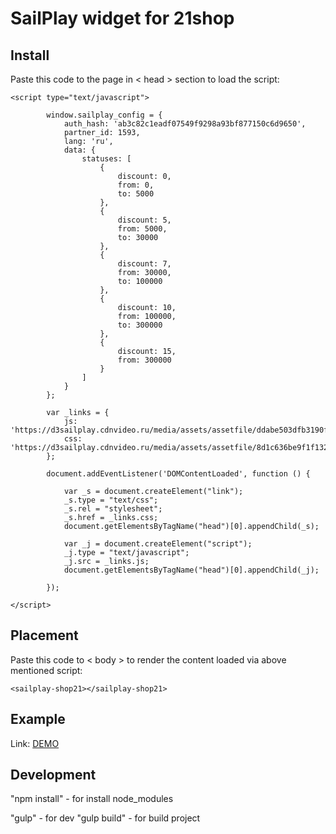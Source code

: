 # SailPlay widget for 21shop

## Install
Paste this code to the page in < head > section to load the script:

    <script type="text/javascript">

            window.sailplay_config = {
                auth_hash: 'ab3c82c1eadf07549f9298a93bf877150c6d9650',
                partner_id: 1593,
                lang: 'ru',
                data: {
                    statuses: [
                        {
                            discount: 0,
                            from: 0,
                            to: 5000
                        },
                        {
                            discount: 5,
                            from: 5000,
                            to: 30000
                        },
                        {
                            discount: 7,
                            from: 30000,
                            to: 100000
                        },
                        {
                            discount: 10,
                            from: 100000,
                            to: 300000
                        },
                        {
                            discount: 15,
                            from: 300000
                        }
                    ]
                }
            };

            var _links = {
                js: 'https://d3sailplay.cdnvideo.ru/media/assets/assetfile/ddabe503dfb3190fe27096f91d6b7643.js',
                css: 'https://d3sailplay.cdnvideo.ru/media/assets/assetfile/8d1c636be9f1f1329daff657daf87024.css'
            };

            document.addEventListener('DOMContentLoaded', function () {

                var _s = document.createElement("link");
                _s.type = "text/css";
                _s.rel = "stylesheet";
                _s.href = _links.css;
                document.getElementsByTagName("head")[0].appendChild(_s);

                var _j = document.createElement("script");
                _j.type = "text/javascript";
                _j.src = _links.js;
                document.getElementsByTagName("head")[0].appendChild(_j);

            });

    </script>


## Placement
Paste this code to < body > to render the content loaded via above mentioned script:

    <sailplay-shop21></sailplay-shop21>

## Example

Link: [DEMO](http://78.46.209.148/test/kant/ "Demo")

## Development

"npm install" - for install node_modules

"gulp" - for dev
"gulp build" - for build project